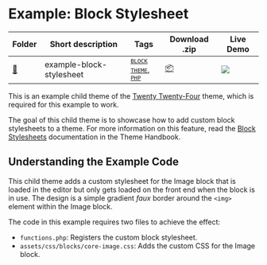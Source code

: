 # Example: Block Stylesheet

<!-- Please, do not remove these @TABLE EXAMPLES BEGIN and @TABLE EXAMPLES END comments or modify the table inside. This table is automatically generated from the data at _data/examples.json and _data/tags.json -->
<!-- @TABLE EXAMPLES BEGIN -->
| Folder                                                                                                   | Short description        | Tags                                                                                                                                                                                                                                                                                                 | Download .zip                                                                                                                | Live Demo                                                                                                                                                                                                                                                                                                                                                                                                                                                                                                                                                                                                                                                                                                                                                                                                                                 |
| -------------------------------------------------------------------------------------------------------- | ------------------------ | ---------------------------------------------------------------------------------------------------------------------------------------------------------------------------------------------------------------------------------------------------------------------------------------------------- | ---------------------------------------------------------------------------------------------------------------------------- | ----------------------------------------------------------------------------------------------------------------------------------------------------------------------------------------------------------------------------------------------------------------------------------------------------------------------------------------------------------------------------------------------------------------------------------------------------------------------------------------------------------------------------------------------------------------------------------------------------------------------------------------------------------------------------------------------------------------------------------------------------------------------------------------------------------------------------------------- |
| [📁](https://github.com/justintadlock/block-theme-examples-testing/tree/master/example-block-stylesheet) | example-block-stylesheet | <small><code><a target="_blank" href="https://github.com/justintadlock/block-theme-examples-testing/wiki/Tags#block-theme">BLOCK THEME</a></code></small>, <small><code><a target="_blank" href="https://github.com/justintadlock/block-theme-examples-testing/wiki/Tags#php">PHP</a></code></small> | [📦](https://raw.githubusercontent.com/justintadlock/block-theme-examples-testing/master/_zips/example-block-stylesheet.zip) | [![](https://raw.githubusercontent.com/justintadlock/block-theme-examples-testing/master/_assets/icon-wp.svg)](https://playground.wordpress.net/#{%22$schema%22:%22https://playground.wordpress.net/blueprint-schema.json%22,%22landingPage%22:%22/wp-admin/themes.php%22,%22preferredVersions%22:{%22php%22:%228.0%22,%22wp%22:%22latest%22},%22steps%22:[{%22step%22:%22installTheme%22,%22themeZipFile%22:{%22resource%22:%22wordpress.org/themes%22,%22slug%22:%22twentytwentyfour%22}},{%22step%22:%22installTheme%22,%22themeZipFile%22:{%22resource%22:%22url%22,%22url%22:%22https://raw.githubusercontent.com/justintadlock/block-theme-examples-testing/master/_zips/example-block-stylesheet.zip%22},%22options%22:{%22activate%22:true}},{%22step%22:%22login%22,%22username%22:%22admin%22,%22password%22:%22password%22}]}) |
<!-- @TABLE EXAMPLES END -->

This is an example child theme of the [Twenty Twenty-Four](https://wordpress.org/themes/twentytwentyfour/) theme, which is required for this example to work.

The goal of this child theme is to showcase how to add custom block stylesheets to a theme. For more information on this feature, read the [Block Stylesheets](https://developer.wordpress.org/themes/features/block-stylesheets/) documentation in the Theme Handbook.

## Understanding the Example Code

This child theme adds a custom stylesheet for the Image block that is loaded in the editor but only gets loaded on the front end when the block is in use. The design is a simple gradient _faux_ border around the `<img>` element within the Image block.

The code in this example requires two files to achieve the effect:

- `functions.php`: Registers the custom block stylesheet.
- `assets/css/blocks/core-image.css`: Adds the custom CSS for the Image block.

